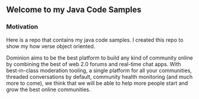 ## Welcome to my Java Code Samples

### Motivation

Here is a repo that contains my java code samples. I created this repo to show my how verse object oriented. 

Dominion aims to be the best platform to build any kind of community online by combining the best of web 2.0 forums and real-time chat apps. With best-in-class moderation tooling, a single platform for all your communities, threaded conversations by default, community health monitoring (and much more to come), we think that we will be able to help more people start and grow the best online communities.